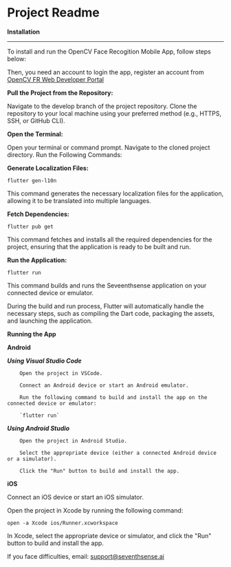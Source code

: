 # Project Readme

****Installation****
********
To install and run the OpenCV Face Recogition Mobile App, follow steps below:

Then, you need an account to login the app, register an account from [OpenCV FR Web Developer Portal](https://developer.opencv.fr/ui/#/onboard/register?details=true) 

**Pull the Project from the Repository:**

Navigate to the develop branch of the project repository.
Clone the repository to your local machine using your preferred method (e.g., HTTPS, SSH, or GitHub CLI).

**Open the Terminal:**

Open your terminal or command prompt.
Navigate to the cloned project directory.
Run the Following Commands:

**Generate Localization Files:**

`flutter gen-l10n`

This command generates the necessary localization files for the application, allowing it to be translated into multiple languages.

**Fetch Dependencies:**

`flutter pub get`

This command fetches and installs all the required dependencies for the project, ensuring that the application is ready to be built and run.

**Run the Application:**

`flutter run`

This command builds and runs the Seveenthsense application on your connected device or emulator.

During the build and run process, Flutter will automatically handle the necessary steps, such as compiling the Dart code, packaging the assets, and launching the application.


****Running the App****

**Android**

***Using Visual Studio Code***

        Open the project in VSCode.

        Connect an Android device or start an Android emulator.

        Run the following command to build and install the app on the connected device or emulator:

        `flutter run`

***Using Android Studio***

        Open the project in Android Studio.

        Select the appropriate device (either a connected Android device or a simulator).

        Click the "Run" button to build and install the app.

**iOS**

Connect an iOS device or start an iOS simulator.

Open the project in Xcode by running the following command:

`open -a Xcode ios/Runner.xcworkspace`

In Xcode, select the appropriate device or simulator, and click the "Run" button to build and install the app.

If you face difficulties, email: support@seventhsense.ai 





